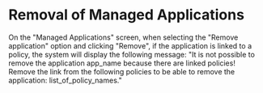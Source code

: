 # Removal of Managed Applications

On the "Managed Applications" screen, when selecting the "Remove application" option and clicking "Remove", if the application is linked to a policy, the system will display the following message: "It is not possible to remove the application app\_name because there are linked policies! Remove the link from the following policies to be able to remove the application: list\_of\_policy\_names."
